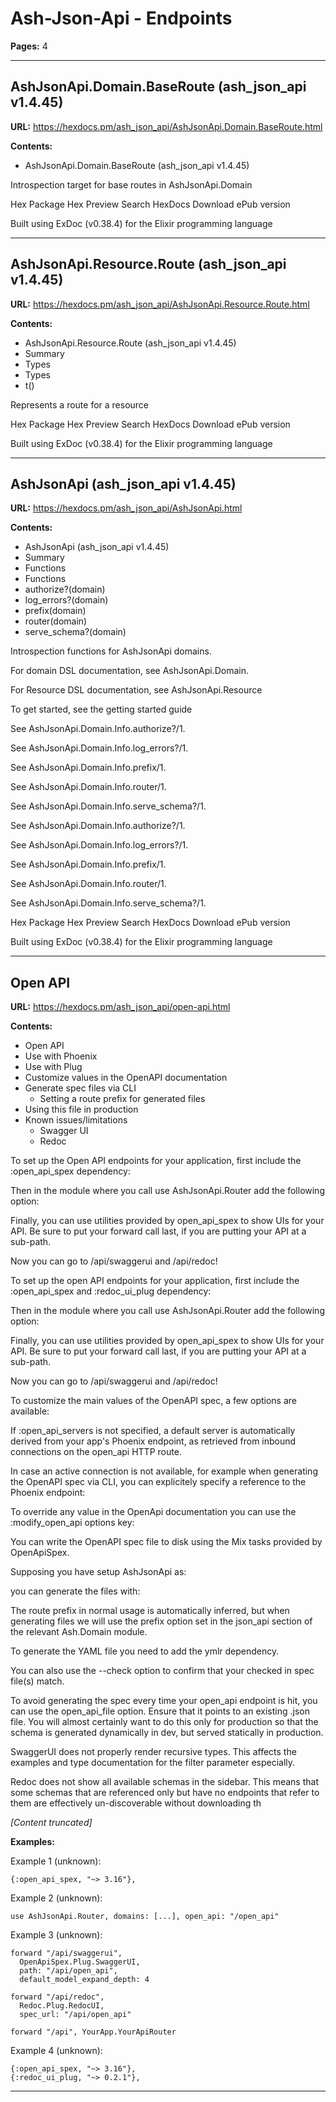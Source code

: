 # Ash-Json-Api - Endpoints

**Pages:** 4

---

## AshJsonApi.Domain.BaseRoute (ash_json_api v1.4.45)

**URL:** https://hexdocs.pm/ash_json_api/AshJsonApi.Domain.BaseRoute.html

**Contents:**
- AshJsonApi.Domain.BaseRoute (ash_json_api v1.4.45)

Introspection target for base routes in AshJsonApi.Domain

Hex Package Hex Preview Search HexDocs Download ePub version

Built using ExDoc (v0.38.4) for the Elixir programming language

---

## AshJsonApi.Resource.Route (ash_json_api v1.4.45)

**URL:** https://hexdocs.pm/ash_json_api/AshJsonApi.Resource.Route.html

**Contents:**
- AshJsonApi.Resource.Route (ash_json_api v1.4.45)
- Summary
- Types
- Types
- t()

Represents a route for a resource

Hex Package Hex Preview Search HexDocs Download ePub version

Built using ExDoc (v0.38.4) for the Elixir programming language

---

## AshJsonApi (ash_json_api v1.4.45)

**URL:** https://hexdocs.pm/ash_json_api/AshJsonApi.html

**Contents:**
- AshJsonApi (ash_json_api v1.4.45)
- Summary
- Functions
- Functions
- authorize?(domain)
- log_errors?(domain)
- prefix(domain)
- router(domain)
- serve_schema?(domain)

Introspection functions for AshJsonApi domains.

For domain DSL documentation, see AshJsonApi.Domain.

For Resource DSL documentation, see AshJsonApi.Resource

To get started, see the getting started guide

See AshJsonApi.Domain.Info.authorize?/1.

See AshJsonApi.Domain.Info.log_errors?/1.

See AshJsonApi.Domain.Info.prefix/1.

See AshJsonApi.Domain.Info.router/1.

See AshJsonApi.Domain.Info.serve_schema?/1.

See AshJsonApi.Domain.Info.authorize?/1.

See AshJsonApi.Domain.Info.log_errors?/1.

See AshJsonApi.Domain.Info.prefix/1.

See AshJsonApi.Domain.Info.router/1.

See AshJsonApi.Domain.Info.serve_schema?/1.

Hex Package Hex Preview Search HexDocs Download ePub version

Built using ExDoc (v0.38.4) for the Elixir programming language

---

## Open API

**URL:** https://hexdocs.pm/ash_json_api/open-api.html

**Contents:**
- Open API
- Use with Phoenix
- Use with Plug
- Customize values in the OpenAPI documentation
- Generate spec files via CLI
  - Setting a route prefix for generated files
- Using this file in production
- Known issues/limitations
  - Swagger UI
  - Redoc

To set up the Open API endpoints for your application, first include the :open_api_spex dependency:

Then in the module where you call use AshJsonApi.Router add the following option:

Finally, you can use utilities provided by open_api_spex to show UIs for your API. Be sure to put your forward call last, if you are putting your API at a sub-path.

Now you can go to /api/swaggerui and /api/redoc!

To set up the open API endpoints for your application, first include the :open_api_spex and :redoc_ui_plug dependency:

Then in the module where you call use AshJsonApi.Router add the following option:

Finally, you can use utilities provided by open_api_spex to show UIs for your API. Be sure to put your forward call last, if you are putting your API at a sub-path.

Now you can go to /api/swaggerui and /api/redoc!

To customize the main values of the OpenAPI spec, a few options are available:

If :open_api_servers is not specified, a default server is automatically derived from your app's Phoenix endpoint, as retrieved from inbound connections on the open_api HTTP route.

In case an active connection is not available, for example when generating the OpenAPI spec via CLI, you can explicitely specify a reference to the Phoenix endpoint:

To override any value in the OpenApi documentation you can use the :modify_open_api options key:

You can write the OpenAPI spec file to disk using the Mix tasks provided by OpenApiSpex.

Supposing you have setup AshJsonApi as:

you can generate the files with:

The route prefix in normal usage is automatically inferred, but when generating files we will use the prefix option set in the json_api section of the relevant Ash.Domain module.

To generate the YAML file you need to add the ymlr dependency.

You can also use the --check option to confirm that your checked in spec file(s) match.

To avoid generating the spec every time your open_api endpoint is hit, you can use the open_api_file option. Ensure that it points to an existing .json file. You will almost certainly want to do this only for production so that the schema is generated dynamically in dev, but served statically in production.

SwaggerUI does not properly render recursive types. This affects the examples and type documentation for the filter parameter especially.

Redoc does not show all available schemas in the sidebar. This means that some schemas that are referenced only but have no endpoints that refer to them are effectively un-discoverable without downloading th

*[Content truncated]*

**Examples:**

Example 1 (unknown):
```unknown
{:open_api_spex, "~> 3.16"},
```

Example 2 (unknown):
```unknown
use AshJsonApi.Router, domains: [...], open_api: "/open_api"
```

Example 3 (unknown):
```unknown
forward "/api/swaggerui",
  OpenApiSpex.Plug.SwaggerUI,
  path: "/api/open_api",
  default_model_expand_depth: 4

forward "/api/redoc",
  Redoc.Plug.RedocUI,
  spec_url: "/api/open_api"

forward "/api", YourApp.YourApiRouter
```

Example 4 (unknown):
```unknown
{:open_api_spex, "~> 3.16"},
{:redoc_ui_plug, "~> 0.2.1"},
```

---
